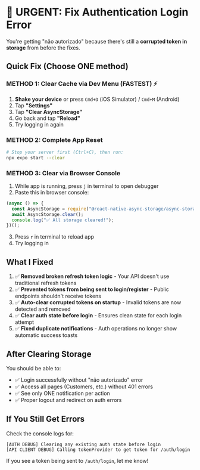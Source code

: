 # 🚨 URGENT: Fix Authentication Login Error

You're getting "não autorizado" because there's still a **corrupted token in storage** from before the fixes.

## Quick Fix (Choose ONE method)

### METHOD 1: Clear Cache via Dev Menu (FASTEST) ⚡
1. **Shake your device** or press `Cmd+D` (iOS Simulator) / `Cmd+M` (Android)
2. Tap **"Settings"**
3. Tap **"Clear AsyncStorage"**
4. Go back and tap **"Reload"**
5. Try logging in again

### METHOD 2: Complete App Reset
```bash
# Stop your server first (Ctrl+C), then run:
npx expo start --clear
```

### METHOD 3: Clear via Browser Console
1. While app is running, press `j` in terminal to open debugger
2. Paste this in browser console:
```javascript
(async () => {
  const AsyncStorage = require("@react-native-async-storage/async-storage").default;
  await AsyncStorage.clear();
  console.log("✅ All storage cleared!");
})();
```
3. Press `r` in terminal to reload app
4. Try logging in

## What I Fixed

1. ✅ **Removed broken refresh token logic** - Your API doesn't use traditional refresh tokens
2. ✅ **Prevented tokens from being sent to login/register** - Public endpoints shouldn't receive tokens
3. ✅ **Auto-clear corrupted tokens on startup** - Invalid tokens are now detected and removed
4. ✅ **Clear auth state before login** - Ensures clean state for each login attempt
5. ✅ **Fixed duplicate notifications** - Auth operations no longer show automatic success toasts

## After Clearing Storage

You should be able to:
- ✅ Login successfully without "não autorizado" error
- ✅ Access all pages (Customers, etc.) without 401 errors
- ✅ See only ONE notification per action
- ✅ Proper logout and redirect on auth errors

## If You Still Get Errors

Check the console logs for:
```
[AUTH DEBUG] Clearing any existing auth state before login
[API CLIENT DEBUG] Calling tokenProvider to get token for /auth/login
```

If you see a token being sent to `/auth/login`, let me know!
